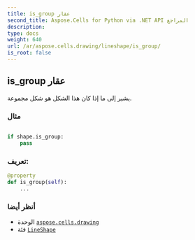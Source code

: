 ```yaml
---
title: is_group عقار
second_title: Aspose.Cells for Python via .NET API المراجع
description:
type: docs
weight: 640
url: /ar/aspose.cells.drawing/lineshape/is_group/
is_root: false
---
```

##  is_group عقار

يشير إلى ما إذا كان هذا الشكل هو شكل مجموعة.

###  مثال

```python

if shape.is_group:
    pass

```
###  تعريف:
```python
@property
def is_group(self):
    ...
```

###  أنظر أيضا
* الوحدة [`aspose.cells.drawing`](../../)
* فئة [`LineShape`](/cells/python-net/ar/aspose.cells.drawing/lineshape)
